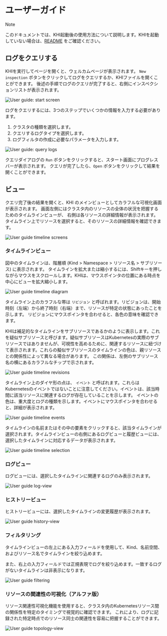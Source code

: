 # ユーザーガイド

> [!NOTE]
> このドキュメントでは、KHI起動後の使用方法について説明します。KHIを起動していない場合は、[README](../../README.ja.md) をご確認ください。

## ログをクエリする

KHIを実行してページを開くと、ウェルカムページが表示されます。
`New inspection` ボタンをクリックしてログをクエリするか、KHIファイルを開くことができます。
後述の手順でログのクエリが完了すると、右側にインスペクションリストが表示されます。

![User guide: start screen](./images/guide-start-screen.png)

ログをクエリするには、3つのステップでいくつかの情報を入力する必要があります。

1. クラスタの種類を選択します。
2. クエリするログタイプを選択します。
3. ログフィルタの作成に必要なパラメータを入力します。

![User guide: query logs](./images/guide-query.png)

クエリダイアログの `Run` ボタンをクリックすると、スタート画面にプログレスバーが表示されます。
クエリが完了したら、`Open` ボタンをクリックして結果を開くことができます。

## ビュー

クエリ完了後の結果を開くと、KHI のメインビューとしてカラフルな可視化画面が表示されます。
画面左側にはクラスタ内のリソースの全体の状況を把握するためのタイムラインビューが、
右側は各リソースの詳細情報が表示されます。タイムライン上でリソースを選択すると、そのリソースの詳細情報を確認できます。

![User guide timeline screens](./images/guide-timeline-screen.png)

### タイムラインビュー

図中のタイムラインは、階層順 (Kind > Namespace > リソース名 > サブリソース) に表示されます。
タイムラインを拡大または縮小するには、Shiftキーを押しながらマウスをスクロールします。KHIは、マウスポインタの位置にある時点を中心にビューを拡大縮小します。

![User guide timeline diagram](./images/guide-timeline-diagram.png)

タイムライン上のカラフルな帯は `リビジョン` と呼ばれます。リビジョンは、開始時刻（左端）から終了時刻（右端）まで、リソースが特定の状態にあったことを示します。
リビジョンにマウスポインタを合わせると、各色の意味を確認できます。

KHIは補足的なタイムラインをサブリソースであるかのように表示します。これを疑似サブリソースと呼びます。疑似サブリソースはKubernetesの実際​​のサブリソースではありませんが、可視性を高めるために、関連するリソースに紐づけて表示されます。これらの擬似サブリソースのタイムラインの色は、親リソースとの関係性によって異なる場合があります。
この関係は、左側のサブリソース名の横にあるカラフルなチップで示されます。

![User guide timeline revisions](./images/guide-timelines-revisions.png)

タイムライン上のダイヤ形の点は、 `イベント` と呼ばれます。これらはKubernetesのイベントではないことに注意してください。イベントは、該当時間に該当リソースに関連するログが存在していることを示します。
イベントの色は、重大度とログの種類を示します。イベントにマウスポインタを合わせると、詳細が表示されます。

![User guide timeline events](./images/guide-timelines-events.png)

タイムラインの名前またはその中の要素をクリックすると、該当タイムラインが選択されます。タイムラインビューの右側にあるログビューと履歴ビューには、選択したタイムラインに対応するデータが表示されます。

![User guide timeline selection](./images/guide-timeline-selection.png)

### ログビュー

ログビューには、選択したタイムラインに関連するログのみ表示されます。

![User guide log-view](./images/guide-log-view.png)

### ヒストリービュー

ヒストリービューには、選択したタイムラインの変更履歴が表示されます。

![User guide history-view](./images/guide-history-view.png)

### フィルタリング

タイムラインビューの左上にある入力フィールドを使用して、Kind、名前空間、およびリソース名でタイムラインを絞り込めます。

また、右上の入力フィールドでは正規表現でログを絞り込めます。一致するログがないタイムラインは非表示になります。

![User guide filtering](./images/guide-filtering.png)

### リソースの関連性の可視化（アルファ版）

リソース関連性可視化機能を使用すると、クラスタ内のKubernetesリソース間の関係性を特定のタイミングで視覚的に確認できます。
これにより、ログに記録された特定時点でのリソース同士の関連性を容易に把握することができます。

![User guide topology-view](./images/guide-topology-view.png)